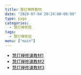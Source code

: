 ```yaml
---
title: 慧灯禅修教材
date: "2020-07-04 20:24:00-08:00"
type: page
categories:
  - 慧灯禅修班
tags:
  - 慧灯禅修班
menu: ["main"]
---
```


- [慧灯禅修课教材1](https://s3.ap-northeast-1.wasabisys.com/hdcx/hdv/d/Z00092_HuiDengChanXiuKeJiaoCaiYipdf.pdf)
- [慧灯禅修课教材2](https://s3.ap-northeast-1.wasabisys.com/hdcx/hdv/d/Z00102_HuiDengChanXiuKeJiaoCaiErpdf.pdf)
- [慧灯禅修课教材3](https://s3.ap-northeast-1.wasabisys.com/hdcx/hdv/d/Z00112_HuiDengChanXiuKeJiaoCaiSanpdf.pdf)
